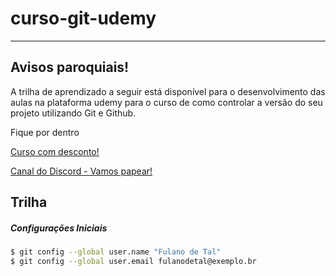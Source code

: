 # 


# curso-git-udemy

---
 
## Avisos paroquiais!

A trilha de aprendizado a seguir está disponível para o desenvolvimento das aulas na plataforma udemy para o curso de como controlar a versão do seu projeto utilizando Git e Github.

Fique por dentro 

[Curso com desconto!](https://www.udemy.com/course/git-controle-de-versao/?referralCode=FD1BFEB99BF453504B3F)

[Canal do Discord - Vamos papear!](https://discord.gg/zd5U7s4Y)

## Trilha
 
##### Configurações Iniciais

 
```bash
$ git config --global user.name "Fulano de Tal"
$ git config --global user.email fulanodetal@exemplo.br
```

 
 
